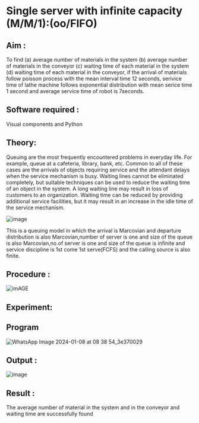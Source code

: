 # Single server with infinite capacity (M/M/1):(oo/FIFO)
## Aim :
To find (a) average number of materials in the system (b) average number of materials in the conveyor (c) waiting time of each material in the system (d) waiting time of each material in the conveyor, if the arrival  of materials follow poisson process with the mean interval time 12 seconds, serivice time of lathe machine follows exponential distribution with mean serice time 1 second and average service time of robot is 7seconds.

## Software required :
Visual components and Python

## Theory:
Queuing are the most frequently encountered problems in everyday life. For example, queue at a cafeteria, library, bank, etc. Common to all of these cases are the arrivals of objects requiring service and the attendant delays when the service mechanism is busy. Waiting lines cannot be eliminated completely, but suitable techniques can be used to reduce the waiting time of an object in the system. A long waiting line may result in loss of customers to an organization. Waiting time can be reduced by providing additional service facilities, but it may result in an increase in the idle time of the service mechanism.

![image](1.png)

This is a queuing model in which the arrival is Marcovian and departure distribution is also Marcovian,number of server is one and size of the queue is also Marcovian,no.of server is one and size of the queue is infinite and service discipline is 1st come 1st serve(FCFS) and the calling source is also finite.

## Procedure :

![imAGE](2.png)



## Experiment:


 
## Program
![WhatsApp Image 2024-01-08 at 08 38 54_3e370029](https://github.com/Supraja0510/Single-server-infinite-capacity---Markov-Model/assets/155217478/7f26ca4a-81b8-47e9-8cc5-cae804a5f899)


## Output :
![image](https://github.com/Supraja0510/Single-server-infinite-capacity---Markov-Model/assets/155217478/5a9b7367-8019-48b5-b9a4-1fa950f893a0)

## Result :
The average number of material in the system and in the conveyor and waiting time are successfully found
